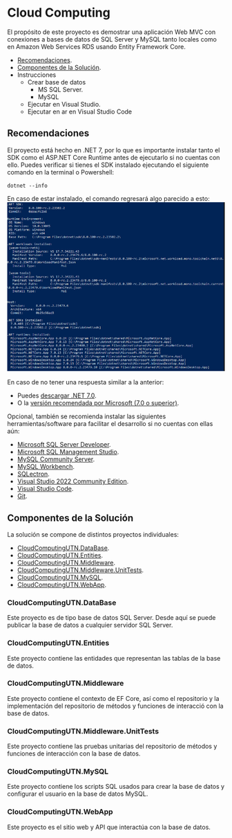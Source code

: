 # Cloud Computing

El prop&oacute;sito de este proyecto es demostrar una aplicaci&oacute;n Web MVC con conexiones a bases de datos de SQL Server y MySQL tanto locales como en Amazon Web Services RDS usando Entity Framework Core. 
-   [Recomendaciones](#recomendaciones).
-   [Componentes de la Soluci&oacute;n](#componentes-de-la-solución).
-   Instrucciones
    -   Crear base de datos
        -   MS SQL Server.
        -   MySQL
    -   Ejecutar en Visual Studio.
    -   Ejecutar en ar en Visual Studio Code


## Recomendaciones
El proyecto est&aacute; hecho en .NET 7, por lo que es importante instalar tanto el SDK como el ASP.NET Core Runtime antes de ejecutarlo si no cuentas con ello. Puedes verificar si tienes el SDK instalado ejecutando el siguiente comando en la terminal o Powershell:

```
dotnet --info
```

En caso de estar instalado, el comando regresar&aacute; algo parecido a esto:\
![Alt text](readme\dotnet_info_output.png)



En caso de no tener una respuesta similar a la anterior:
-   Puedes [descargar .NET 7.0](https://dotnet.microsoft.com/es-es/download/dotnet/7.0).
-   O la [versi&oacute;n recomendada por Microsoft (7.0 o superior)](https://dotnet.microsoft.com/es-es/download).

Opcional, tambi&eacute;n se recomienda instalar las siguientes herramientas/software para facilitar el desarrollo si no cuentas con ellas a&uacute;n:
-   [Microsoft SQL Server Developer](https://go.microsoft.com/fwlink/p/?linkid=2215158&clcid=0x80a&culture=es-mx&country=mx).
-   [Microsoft SQL Management Studio](https://learn.microsoft.com/en-us/sql/ssms/download-sql-server-management-studio-ssms?view=sql-server-ver16#download-ssms).
-   [MySQL Community Server](https://dev.mysql.com/downloads/mysql/).
-   [MySQL Workbench](https://dev.mysql.com/downloads/workbench/).
-   [SQLectron](https://sqlectron.github.io/).
-   [Visual Studio 2022 Community Edition](https://visualstudio.microsoft.com/es/vs/community/).
-   [Visual Studio Code](https://code.visualstudio.com/download).
-   [Git](https://git-scm.com/downloads).

## Componentes de la Soluci&oacute;n

La soluci&oacute;n se compone de distintos proyectos individuales:
-   [CloudComputingUTN.DataBase](#cloudcomputingutndatabase).
-   [CloudComputingUTN.Entities](#cloudcomputingutnentities).
-   [CloudComputingUTN.Middleware](#cloudcomputingutnmiddleware).
-   [CloudComputingUTN.Middleware.UnitTests](#cloudcomputingutnmiddlewareunittests).
-   [CloudComputingUTN.MySQL](#cloudcomputingutnmysql).
-   [CloudComputingUTN.WebApp](#cloudcomputingutnwebapp).

### CloudComputingUTN.DataBase
Este proyecto es de tipo base de datos SQL Server. Desde aqu&iacute; se puede publicar la base de datos a cualquier servidor SQL Server.

### CloudComputingUTN.Entities
Este proyecto contiene las entidades que representan las tablas de la base de datos.

### CloudComputingUTN.Middleware
Este proyecto contiene el contexto de EF Core, as&iacute; como el repositorio y la implementaci&oacute;n del repositorio de m&eacute;todos y funciones de interacci&oacute; con la base de datos.

### CloudComputingUTN.Middleware.UnitTests
Este proyecto contiene las pruebas unitarias del repositorio de m&eacute;todos y funciones de interacci&oacute;n con la base de datos.

### CloudComputingUTN.MySQL
Este proyecto contiene los scripts SQL usados para crear la base de datos y configurar el usuario en la base de datos MySQL.

### CloudComputingUTN.WebApp
Este proyecto es el sitio web y API que interact&uacute;a con la base de datos.